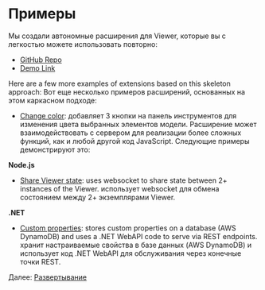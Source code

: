 # Примеры

Мы создали автономные расширения для Viewer, которые вы с легкостью можете использовать повторно:

- [GitHub Repo](https://github.com/Autodesk-Forge/forge-extensions)
- [Demo Link](https://forge-extensions.autodesk.io/)

Here are a few more examples of extensions based on this skeleton approach: Вот еще несколько примеров расширений, основанных на этом каркасном подходе:

- [Change color](https://forge.autodesk.com/blog/happy-easter-setthemingcolor-model-material): добавляет 3 кнопки на панель инструментов для изменения цвета выбранных элементов модели.
Расширение может взаимодействовать с сервером для реализации более сложных функций, как и любой другой код JavaScript. Следующие примеры демонстрируют это:

**Node.js**

- [Share Viewer state](https://forge.autodesk.com/blog/share-viewer-state-websockets): uses websocket to share state between 2+ instances of the Viewer. использует websocket для обмена состоянием между 2+ экземплярами Viewer.

**.NET**

- [Custom properties](https://forge.autodesk.com/blog/custom-properties-viewer-net-lambda-dynamodb): stores custom properties on a database (AWS DynamoDB) and uses a .NET WebAPI code to serve via REST endpoints. хранит настраиваемые свойства в базе данных (AWS DynamoDB) и использует код .NET WebAPI для обслуживания через конечные точки REST.

Далее: [Развертывание](deployment/)

